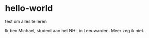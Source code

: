 # hello-world
test om alles te leren

Ik ben Michael, student aan het NHL in Leeuwarden. Meer zeg ik niet.
